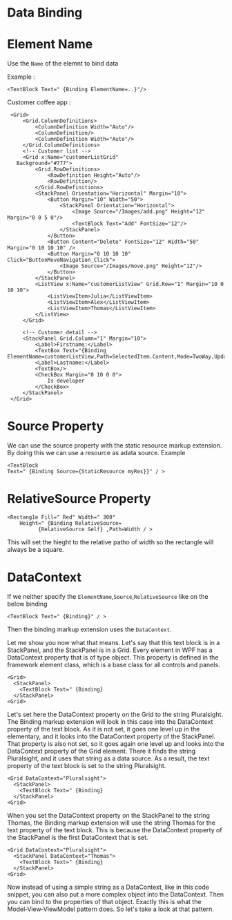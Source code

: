 # Data Binding

# Element Name

Use the `Name` of the elemnt to bind data

Example :
```xaml
<TextBlock Text=" {Binding ElementName=..}"/>
```

Customer coffee app :

```xaml
 <Grid>
     <Grid.ColumnDefinitions>
         <ColumnDefinition Width="Auto"/>
         <ColumnDefinition/>
         <ColumnDefinition Width="Auto"/>
     </Grid.ColumnDefinitions>
     <!-- Customer list -->
     <Grid x:Name="customerListGrid"
   Background="#777">
         <Grid.RowDefinitions>
             <RowDefinition Height="Auto"/>
             <RowDefinition/>
         </Grid.RowDefinitions>
         <StackPanel Orientation="Horizontal" Margin="10">
             <Button Margin="10" Width="50">
                 <StackPanel Orientation="Horizontal">
                     <Image Source="/Images/add.png" Height="12" Margin="0 0 5 0"/>
                     <TextBlock Text="Add" FontSize="12"/>
                 </StackPanel>
             </Button>
             <Button Content="Delete" FontSize="12" Width="50" Margin="0 10 10 10" />
             <Button Margin="0 10 10 10" Click="ButtonMoveNavigation_Click">
                 <Image Source="/Images/move.png" Height="12"/>
             </Button>
         </StackPanel>
         <ListView x:Name="customerListView" Grid.Row="1" Margin="10 0 10 10">
             <ListViewItem>Julia</ListViewItem>
             <ListViewItem>Alex</ListViewItem>
             <ListViewItem>Thomas</ListViewItem>
         </ListView>
     </Grid>

     <!-- Customer detail -->
     <StackPanel Grid.Column="1" Margin="10">
         <Label>Firstname:</Label>
         <TextBox Text="{Binding ElementName=customerListView,Path=SelectedItem.Content,Mode=TwoWay,UpdateSourceTrigger=PropertyChanged}"/>
         <Label>Lastname:</Label>
         <TextBox/>
         <CheckBox Margin="0 10 0 0">
             Is developer
         </CheckBox>
     </StackPanel>
 </Grid>
```

# Source Property
We can use the source property with the static resource markup extension.
By doing this we can use a resource as adata source.
Example

```xaml
<TextBlock
Text=" {Binding Source={StaticResource myRes}}" / >
```

# RelativeSource Property

```xaml
<Rectang1e Fill=" Red" Width=" 300"
    Height=" {Binding RelativeSource=
          {RelativeSource Self} ,Path=Width / >
```
This will set the hieght to the relative patho of width so the rectangle will always be a square.

# DataContext

If we neither specify the `ElementName`,`Source`,`RelativeSource`
like on the below binding

```xaml
<TextBlock Text=" {Binding}" / >
```
Then the binding markup extension uses the `DataContext`.

Let me show you now what that means. Let's say that this text block is in a StackPanel, and the StackPanel is in a Grid. Every element in WPF has a DataContext property that is of type object. This property is defined in the framework element class,
 which is a base class for all controls and panels.
```xaml
<Grid>
  <StackPanel>
    <TextBlock Text=" {Binding}
  </StackPanel>
<Grid>
```
Let's set here the DataContext property on the Grid to the string Pluralsight. The Binding markup extension will look in this case into the DataContext property of the text block. As it is not set, it goes one level up in the elementary, and it looks into the DataContext property of the StackPanel. That property is also not set, so it goes again one level up and looks into the DataContext property of the Grid element. There it finds the string Pluralsight, and it uses that string as a data source. As a result,
the text property of the text block is set to the string Pluralsight.
```xaml
<Grid DataContext="Pluralsight">
  <StackPanel>
    <TextBlock Text=" {Binding}
  </StackPanel>
<Grid>
```
When you set the DataContext property on the StackPanel to the string Thomas, the Binding markup extension will use the string Thomas for the text property of the text block. This is because the DataContext property of the StackPanel is the first DataContext that is set. 
```xaml
<Grid DataContext="Pluralsight">
  <StackPanel DataContext="Thomas">
    <TextBlock Text=" {Binding}
  </StackPanel>
<Grid>
```
Now instead of using a simple string as a DataContext, like in this code snippet, you can also put a more complex object into the DataContext. Then you can bind to the properties of that object. Exactly this is what the Model‑View‑ViewModel pattern does. So let's take a look at that pattern.
